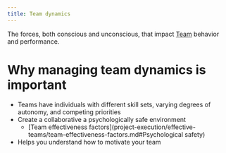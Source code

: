 ```yaml
---
title: Team dynamics
---
```

The forces, both conscious and unconscious, that impact [Team](foundations-of-project-management/actors/team.md) behavior and performance. 

# Why managing team dynamics is important
- Teams have individuals with different skill sets, varying degrees of autonomy, and competing priorities
- Create a collaborative a psychologically safe environment
	- [Team effectiveness factors](project-execution/effective-teams/team-effectiveness-factors.md#Psychological safety)
- Helps you understand how to motivate your team
